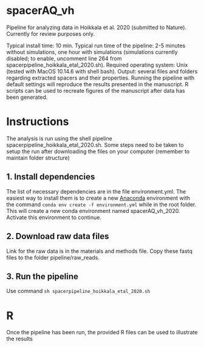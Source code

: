 # spacerAQ_vh
Pipeline for analyzing data in Hoikkala et al. 2020 (submitted to Nature). Currently for review purposes only.

Typical install time: 10 min. Typical run time of the pipeline: 2-5 minutes without simulations, one hour with simulations (simulations currently disabled; to enable, uncomment line 264 from spacerpipeline_hoikkala_etal_2020.sh). Required operating system: Unix (tested with MacOS 10.14.6 with shell bash). Output: several files and folders regarding extracted spacers and their properties. Running the pipeline with default settings will reproduce the results presented in the manuscript. R scripts can be used to recreate figures of the manuscript after data has been generated.

# Instructions
The analysis is run using the shell pipeline spacerpipeline_hoikkala_etal_2020.sh.
Some steps need to be taken to setup the run after downloading the files on your computer (remember to maintain folder structure)

## 1. Install dependencies
The list of necessary dependencies are in the file environment.yml. The easiest way to install them is to create a new [Anaconda](https://www.anaconda.com/distribution/) environment with the command `conda env create -f environment.yml` while in the root folder. This will create a new conda environment named spacerAQ_vh_2020. Activate this environment to continue.

## 2. Download raw data files
Link for the raw data is in the materials and methods file. Copy these fastq files to the folder pipeline/raw_reads.

## 3. Run the pipeline
Use command `sh spacerpipeline_hoikkala_etal_2020.sh`

# R
Once the pipeline has been run, the provided R files can be used to illustrate the results
